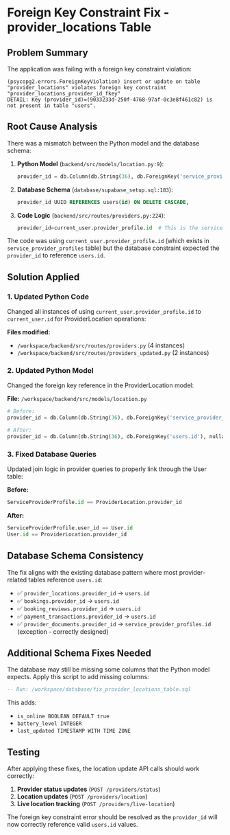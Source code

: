 # Foreign Key Constraint Fix - provider_locations Table

## Problem Summary

The application was failing with a foreign key constraint violation:

```
(psycopg2.errors.ForeignKeyViolation) insert or update on table "provider_locations" violates foreign key constraint "provider_locations_provider_id_fkey"
DETAIL: Key (provider_id)=(9033233d-250f-4768-97af-0c3e8f461c82) is not present in table "users".
```

## Root Cause Analysis

There was a mismatch between the Python model and the database schema:

1. **Python Model** (`backend/src/models/location.py:9`): 
   ```python
   provider_id = db.Column(db.String(36), db.ForeignKey('service_provider_profiles.id'), nullable=False)
   ```

2. **Database Schema** (`database/supabase_setup.sql:183`):
   ```sql
   provider_id UUID REFERENCES users(id) ON DELETE CASCADE,
   ```

3. **Code Logic** (`backend/src/routes/providers.py:224`):
   ```python
   provider_id=current_user.provider_profile.id  # This is the service_provider_profiles.id
   ```

The code was using `current_user.provider_profile.id` (which exists in `service_provider_profiles` table) but the database constraint expected the `provider_id` to reference `users.id`.

## Solution Applied

### 1. Updated Python Code
Changed all instances of using `current_user.provider_profile.id` to `current_user.id` for ProviderLocation operations:

**Files modified:**
- `/workspace/backend/src/routes/providers.py` (4 instances)
- `/workspace/backend/src/routes/providers_updated.py` (2 instances)

### 2. Updated Python Model
Changed the foreign key reference in the ProviderLocation model:

**File:** `/workspace/backend/src/models/location.py`
```python
# Before:
provider_id = db.Column(db.String(36), db.ForeignKey('service_provider_profiles.id'), nullable=False)

# After:  
provider_id = db.Column(db.String(36), db.ForeignKey('users.id'), nullable=False)
```

### 3. Fixed Database Queries
Updated join logic in provider queries to properly link through the User table:

**Before:**
```python
ServiceProviderProfile.id == ProviderLocation.provider_id
```

**After:**
```python
ServiceProviderProfile.user_id == User.id
User.id == ProviderLocation.provider_id
```

## Database Schema Consistency

The fix aligns with the existing database pattern where most provider-related tables reference `users.id`:

- ✅ `provider_locations.provider_id` → `users.id`
- ✅ `bookings.provider_id` → `users.id` 
- ✅ `booking_reviews.provider_id` → `users.id`
- ✅ `payment_transactions.provider_id` → `users.id`
- ✅ `provider_documents.provider_id` → `service_provider_profiles.id` (exception - correctly designed)

## Additional Schema Fixes Needed

The database may still be missing some columns that the Python model expects. Apply this script to add missing columns:

```sql
-- Run: /workspace/database/fix_provider_locations_table.sql
```

This adds:
- `is_online BOOLEAN DEFAULT true`
- `battery_level INTEGER`  
- `last_updated TIMESTAMP WITH TIME ZONE`

## Testing

After applying these fixes, the location update API calls should work correctly:

1. **Provider status updates** (`POST /providers/status`)
2. **Location updates** (`POST /providers/location`)  
3. **Live location tracking** (`POST /providers/live-location`)

The foreign key constraint error should be resolved as the `provider_id` will now correctly reference valid `users.id` values.